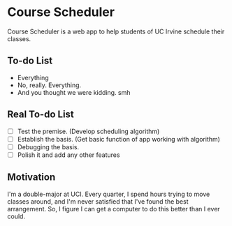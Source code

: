 Course Scheduler
================

Course Scheduler is a web app to help students of UC Irvine schedule their classes.

To-do List
----------

* Everything
* No, really. Everything.
* And you thought we were kidding. smh

Real To-do List
----------
- [ ] Test the premise. (Develop scheduling algorithm)
- [ ] Establish the basis. (Get basic function of app working with algorithm)
- [ ] Debugging the basis.
- [ ] Polish it and add any other features

Motivation
----------

I'm a double-major at UCI. Every quarter, I spend hours trying to move classes around, and I'm never satisfied that I've found the best arrangement. So, I figure I can get a computer to do this better than I ever could.
